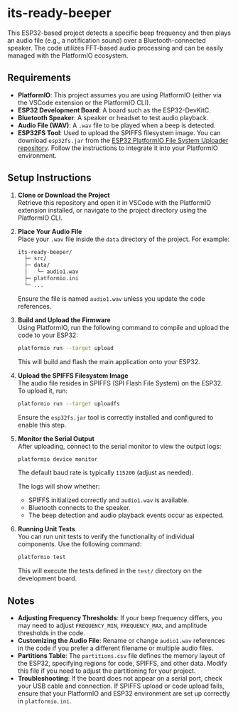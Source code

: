 # its-ready-beeper

This ESP32-based project detects a specific beep frequency and then plays an audio file (e.g., a notification sound) over a Bluetooth-connected speaker. The code utilizes FFT-based audio processing and can be easily managed with the PlatformIO ecosystem.

## Requirements

- **PlatformIO**: This project assumes you are using PlatformIO (either via the VSCode extension or the PlatformIO CLI).
- **ESP32 Development Board**: A board such as the ESP32-DevKitC.
- **Bluetooth Speaker**: A speaker or headset to test audio playback.
- **Audio File (WAV)**: A `.wav` file to be played when a beep is detected.
- **ESP32FS Tool**: Used to upload the SPIFFS filesystem image. You can download `esp32fs.jar` from the [ESP32 PlatformIO File System Uploader repository](https://github.com/me-no-dev/arduino-esp32fs-plugin). Follow the instructions to integrate it into your PlatformIO environment.

## Setup Instructions

1. **Clone or Download the Project**  
   Retrieve this repository and open it in VSCode with the PlatformIO extension installed, or navigate to the project directory using the PlatformIO CLI.

2. **Place Your Audio File**  
   Place your `.wav` file inside the `data` directory of the project. For example:
   ```bash
   its-ready-beeper/
     ├─ src/
     ├─ data/
     │   └─ audio1.wav
     ├─ platformio.ini
     └─ ...
   ```

   Ensure the file is named `audio1.wav` unless you update the code references.

3. **Build and Upload the Firmware**  
   Using PlatformIO, run the following command to compile and upload the code to your ESP32:
   ```bash
   platformio run --target upload
   ```

   This will build and flash the main application onto your ESP32.

4. **Upload the SPIFFS Filesystem Image**  
   The audio file resides in SPIFFS (SPI Flash File System) on the ESP32. To upload it, run:
   ```bash
   platformio run --target uploadfs
   ```

   Ensure the `esp32fs.jar` tool is correctly installed and configured to enable this step.

5. **Monitor the Serial Output**  
   After uploading, connect to the serial monitor to view the output logs:
   ```bash
   platformio device monitor
   ```
   The default baud rate is typically `115200` (adjust as needed).

   The logs will show whether:
   - SPIFFS initialized correctly and `audio1.wav` is available.
   - Bluetooth connects to the speaker.
   - The beep detection and audio playback events occur as expected.

6. **Running Unit Tests**  
   You can run unit tests to verify the functionality of individual components. Use the following command:
   ```bash
   platformio test
   ```
   This will execute the tests defined in the `test/` directory on the development board.

## Notes

- **Adjusting Frequency Thresholds**: If your beep frequency differs, you may need to adjust `FREQUENCY_MIN`, `FREQUENCY_MAX`, and amplitude thresholds in the code.
- **Customizing the Audio File**: Rename or change `audio1.wav` references in the code if you prefer a different filename or multiple audio files.
- **Partitions Table**: The `partitions.csv` file defines the memory layout of the ESP32, specifying regions for code, SPIFFS, and other data. Modify this file if you need to adjust the partitioning for your project.
- **Troubleshooting**: If the board does not appear on a serial port, check your USB cable and connection. If SPIFFS upload or code upload fails, ensure that your PlatformIO and ESP32 environment are set up correctly in `platformio.ini`.
